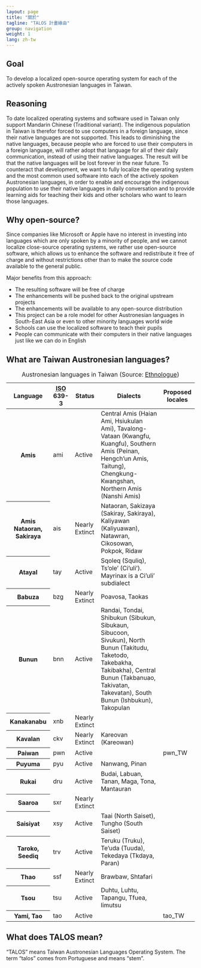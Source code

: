 ```yaml
---
layout: page
title: "關於"
tagline: "TALOS 計畫緣由"
group: navigation
weight: 1
lang: zh-tw
---
```


Goal
----

To develop a localized open-source operating system for each of the actively spoken Austronesian languages in Taiwan.

Reasoning
---------

To date localized operating systems and software used in Taiwan only support Mandarin Chinese (Traditional variant). The indigenous population in Taiwan is therefor forced to use computers in a foreign language, since their native languages are not supported. This leads to diminishing the native languages, because people who are forced to use their computers in a foreign language, will rather adopt that language for all of their daily communication, instead of using their native languages. The result will be that the native languages will be lost forever in the near future. To counteract that development, we want to fully localize the operating system and the most common used software into each of the actively spoken Austronesian languages, in order to enable and encourage the indigenous population to use their native languages in daily conversation and to provide learning aids for teaching their kids and other scholars who want to learn those languages.

Why open-source?
----------------

Since companies like Microsoft or Apple have no interest in investing into languages which are only spoken by a minority of people, and we cannot localize close-source operating systems, we rather use open-source software, which allows us to enhance the software and redistribute it free of charge and without restrictions other than to make the source code available to the general public.

Major benefits from this approach:

* The resulting software will be free of charge
* The enhancements will be pushed back to the original upstream projects
* The enhancements will be available to any open-source distribution
* This project can be a role model for other Austronesian languages in South-East Asia or even to other minority languages world wide
* Schools can use the localized software to teach their pupils
* People can communicate with their computers in their native languages just like we can do in English

What are Taiwan Austronesian languages?
---------------------------------------
<table class="table table-bordered table-striped">
<caption>Austronesian languages in Taiwan (Source: <a href="http://www.ethnologue.com/show_country.asp?name=TW">Ethnologue</a>)</caption>
<thead>
    <th>Language</th>
    <th><acronym title="International Organization for Standardization">ISO</acronym> 639-3</th>
    <th>Status</th>
    <th>Dialects</th>
    <th>Proposed locales</th>
</thead>
<tbody>
  <tr>
    <th>Amis</th>
    <td>ami</td>
    <td><span class="label label-success">Active</span></td>
    <td>Central Amis (Haian Ami, Hsiukulan Ami), Tavalong-Vataan (Kwangfu, Kuangfu), Southern Amis (Peinan, Hengch’un Amis, Taitung), Chengkung-Kwangshan, Northern Amis (Nanshi Amis)</td>
    <td></td>
  </tr>
  <tr>
    <th>Amis Nataoran, Sakiraya</th>
    <td>ais</td>
    <td><span class="label label-important">Nearly Extinct</span></td>
    <td>Nataoran, Sakizaya (Sakiray, Sakiraya), Kaliyawan (Kaliyuawan), Natawran, Cikosowan, Pokpok, Ridaw</td>
    <td></td>
  </tr>
  <tr>
    <th>Atayal</th>
    <td>tay</td>
    <td><span class="label label-success">Active</span></td>
    <td>Sqoleq (Squliq), Ts’ole’ (Ci’uli’). Mayrinax is a Ci’uli’ subdialect</td>
    <td></td>
  </tr>
  <tr>
    <th>Babuza</th>
    <td>bzg</td>
    <td><span class="label label-important">Nearly Extinct</span></td>
    <td>Poavosa, Taokas</td>
    <td></td>
  </tr>
  <tr>
    <th>Bunun</th>
    <td>bnn</td>
    <td><span class="label label-success">Active</span></td>
    <td>Randai, Tondai, Shibukun (Sibukun, Sibukaun, Sibucoon, Sivukun), North Bunun (Takitudu, Taketodo, Takebakha, Takibakha), Central Bunun (Takbanuao, Takivatan, Takevatan), South Bunun (Ishbukun), Takopulan</td>
    <td></td>
  </tr>
  <tr>
    <th>Kanakanabu</th>
    <td>xnb</td>
    <td><span class="label label-important">Nearly Extinct</span></td>
    <td></td>
    <td></td>
  </tr>
  <tr>
    <th>Kavalan</th>
    <td>ckv</td>
    <td><span class="label label-important">Nearly Extinct</span></td>
    <td>Kareovan (Kareowan)</td>
    <td></td>
  </tr>
  <tr>
    <th>Paiwan</th>
    <td>pwn</td>
    <td><span class="label label-success">Active</span></td>
    <td></td>
    <td>pwn_TW</td>
  </tr>
  <tr>
    <th>Puyuma</th>
    <td>pyu</td>
    <td><span class="label label-success">Active</span></td>
    <td>Nanwang, Pinan</td>
    <td></td>
  </tr>
  <tr>
    <th>Rukai</th>
    <td>dru</td>
    <td><span class="label label-success">Active</span></td>
    <td>Budai, Labuan, Tanan, Maga, Tona, Mantauran</td>
    <td></td>
  </tr>
  <tr>
    <th>Saaroa</th>
    <td>sxr</td>
    <td><span class="label label-important">Nearly Extinct</span></td>
    <td></td>
    <td></td>
  </tr>
  <tr>
    <th>Saisiyat</th>
    <td>xsy</td>
    <td><span class="label label-success">Active</span></td>
    <td>Taai (North Saiset), Tungho (South Saiset)</td>
    <td></td>
  </tr>
  <tr>
    <th>Taroko, Seediq</th>
    <td>trv</td>
    <td><span class="label label-success">Active</span></td>
    <td>Teruku (Truku), Te’uda (Tuuda), Tekedaya (Tkdaya, Paran)</td>
    <td></td>
  </tr>
  <tr>
    <th>Thao</th>
    <td>ssf</td>
    <td><span class="label label-important">Nearly Extinct</span></td>
    <td>Brawbaw, Shtafari</td>
    <td></td>
  </tr>
  <tr>
    <th>Tsou</th>
    <td>tsu</td>
    <td><span class="label label-success">Active</span></td>
    <td>Duhtu, Luhtu, Tapangu, Tfuea, Iimutsu</td>
    <td></td>
  </tr>
  <tr>
    <th>Yami, Tao</th>
    <td>tao</td>
    <td><span class="label label-success">Active</span></td>
    <td></td>
    <td>tao_TW</td>
  </tr>
</tbody>
</table>

What does TALOS mean?
---------------------
“TALOS” means Taiwan Austronesian Languages Operating System.  The term “talos” comes from Portuguese and means “stem”.
